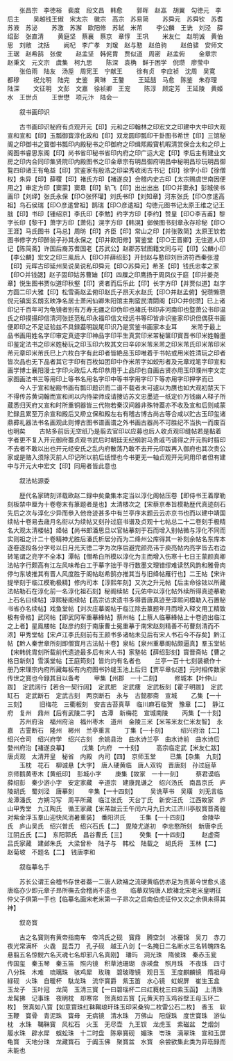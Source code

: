 <!-- { "loadSidebar": true } -->
　　张昌宗　李徳裕　裴度　段文昌　韩愈
　　郭晖　赵嵓　胡翼　勾徳元　李后主
　　吴越钱王俶　宋太宗　徽宗　高宗　苏易简
　　苏舜元　苏舜钦　苏耆　苏液　苏泌
　　苏激　苏澥　欧阳修　苏轼　米芾
　　李公麟　王诜　刘泾　薛绍彭　张直清
　　黄庭坚　蔡襄　蔡京　章惇　王巩
　　米友仁　赵明诚　黄伯思　刘敞　沈括
　　阙杞　李广孝　刘瑗　赵与懃　赵伯驹
　　赵伯骕　安师文　王琚　赵希鹄　张俊
　　赵孟坚　韩侂胄　贾似道　周密　赵孟俯
　　金章宗　赵秉文　元文宗　虞集　柯九思
　　陈深　袁桷　鲜于困学　倪瓒　廖莹中
　　张伯雨　陆友　汤垕　周宪王　宁献王
　　徐有贞　李应祯　沈周　吴寛　都穆
　　祝允明　陆完　史鉴　黄琳　王鏊
　　王延喆　马愈　陈鉴　朱存理　陆深
　　文征明　文彭　文嘉　徐祯卿　王宠
　　陈淳　顾定芳　王延陵　黄姬水　王世贞
　　王世懋　项元汴　陆会一

　　叙书画印识

　　古书画印识秘府有贞观开元【印】元和之印翰林之印宏文之印建中大中印大观宣和宣和【印】玉瓢御寳淳化政和【印】双龙圆印瓢印干卦图书希世【印】三馆秘阁之印御书之寳御书瓢印内殿秘书之印御府之印缉熙殿寳机暇清赏保合太和之印上阁图书睿思东阁【印】尚书省印秘书省印内府之印广运大定【印】李后主有建业文房之印内合同印集贤院印内殿图书之印金章宗有明昌御府明昌中秘明昌珍玩明昌御覧四印诸王有龟益【印】赏鉴家有殷浩之印梁秀收阅古书记【印】徐字小印【徐僧权】朱异【印】薛稷【印】褚氏方印【褚遂良】会稽内史古印【太宗赐虞世南因便用之】审定方印【窦蒙】窦臮【印】轨飞【印】出出出出【印○并窦永】彭城侯书画印【刘绎】张氏永保【印○张怀瓘】刘氏书印【刘知章】河东张氏【印○彦逺高祖】乌石侯瑞【印○彦逺曾祖】鹊瑞【印○彦逺祖】勾徳元图书记太原王维之记王朏【印】书印【锺绍京】李氏印【李勉】约字方印【李约】赞皇【印○李吉甫】黎字长印【黎干】萧字方印【萧佑】滉字方印【韩滉】邺侯图书刻章永存珍秘【印○王涯】马氏图书【马总】周昉【印】齐臣【印】常山之印【并张敦简】太原王钦若图书修字方印醉翁子孙其永保之【印并欧阳修】寳鉴堂【印○王晋卿】无住道人印记【陈简斋】许国后裔苏耆国老【苏武公】赵郡苏轼图籍文同与可【印】公麟小印【李公麟】宏文之印三鳯后人【印○并薛绍彭】开封赵与懃印刘巨济符西秦张澄【印】元晖古印延州吴说吴说私印舜元【印○苏舜元】希圣【印】钱氏忠孝之家【印○并钱勰】赵子固印姑苏曹廸【印】四屧之印鹰扬于周凤仪于庭【印并姜尧章】悦生图书贾似道印秋壑【印】贤者而后乐此【印】长字方印【并贾似道】赵字方圆二印大雅【印】松雪斋赵孟俯印赵氏子昂天水赵氏【印○并赵孟俯】倪瓒懒瓒倪元镇奚玄朗玄映净名居士萧闲仙卿朱阳馆主荆蛮民清閟阁【印○并倪瓒】巳上诸印记千百年可为龟镜者别有万寿无疆之印伪印也褚氏书印非河南印也暨萧公书印温氏之印摸搨印信清河张廷范私印永福印信文经远书等印皆非识鉴家印识但偶获书画便即印之不足证验兹不具録葢明跋尾印识乃是赏鉴书画家本业耳
　　米芾于最上品书画用姓名字印审定真迹字印神品字印平生真赏印米芾秘箧印寳晋书印米姓翰墨印鉴定法书之印米姓秘玩之印玉印六枚其文曰辛卯米芾米芾之印米芾氏印米芾印米芾元章印米芾氏巳上六枚白字有此印者皆絶品玉印唯着于书帖或用米姓清玩之印者皆次品也无下品者其它字印有百枚如团印中作米芾字如蛟形者及元章戏笔字印宣和画学博士襄阳漫士字印火政后人希印叅用于上品印也自画古贤亦用玉印濮州李文定家图画法书三等用印上等书名用名字印中等书字用字印下等亦用字印押字而已
　　今人于宣和秘殿书画有瓢印题识而二谱不载者未可遽以为赝也如大观初禁天下不得传苏黄词翰而宣和间以内侍梁师成请捜访苏文忠墨迹一纸定价万钱幽人释子所蔵悉归天府又宣和时所重铜器皆三代物若秦汉间器非殊特葢亦不收及宣和后则咸蒙贮録且累至万余宣和殿后又剙立保和殿左右有稽古博古尚古等合咸以贮古玉印玺诸鼎彛礼器法书名画观此则博古图书谱画谱之外书画古器尚不可胜纪不当执一而废百也明矣
　　古帖多前后无空纸乃是翦去官印以应募也后人收贞观印缝帖若是黏着字者更不复入开元御府葢贞观书武后时朝廷无纪纲驸马贵戚丐请得之开元购时翦印不去者不敢以出也开元经安氏之乱内府散荡乃敢不去开元印跋再入御府也其次贵公家或是赂入须除灭前人印记所以前后纸悭也今书更无一轴贞观开元同用印者但有建中与开元大中宏文【印】同用者皆此意也

　　叙法帖源委

　　歴代名家碑刻详载欧赵二録中矣彚集本定当以淳化阁帖压卷【即侍书王着摩勒刻板禁中厘为十卷卷末有篆题者是也】太清楼次之【宋蔡京奉旨模勒歴代真迹刻石先后之次与淳化少异而叅入他竒迹甚多中有兰亭序末题云云亦京书也而以建中靖国续帖十卷易去歳月名衔以为续帖又刻孙过庭书谱及贞观十七帖总二十二卷刻手极精名大观太清楼帖】绛帖【尚书郎潘思旦以官帖摹刻于石而增入别帖微与淳化不同而实则祖之计二十卷精神尤胜后潘氏析居分而为二绛州公库得其一补刻余帖名东库本逐卷逐段各分字号以日月光天徳二字为次序后避完颜亮讳于庾亮帖内亮字皆去右边转笔谓之亮字不全本】潭帖【僧希白所模以淳化为主而增入伤寒十七日王蒙颜真卿法帖字行颇高有江左风味希白工于摹字拙于寻行数墨文理错缪难读然风韵和雅骨肉停匀东坡推其有晋人风度胜于阁帖赵希鹄亦推其当与旧绛帖雁行也】二王帖【宋许提举刻于临江模勒极精】修内司本【淳熙年刻】又次之升元帖【后主命徐铉以所藏法帖勒石在淳化前一名淳化祖石刻】秘阁续帖【元佑中以淳化帖外续所得真迹摹勒上石名曰续帖】淳熙秘阁续帖【高宗访求遗书多得晋唐真迹至淳熙问模勒入石置秘书省亦名续帖】戏鱼堂帖【刘次庄摹阁帖于临江除去篆题年月而增入释文用工精致极有骨格】武冈帖【即武冈军重摹綘帖】蔡州帖【上蔡人临摹綘帖上十卷逈出临江之上者】星鳯楼帖【赵彦约刻于南康曹士冕重摹于南宋赵刻精善不茍曹刻清而不浓】甲秀堂帖【宋卢江李氏刻前有王颜书多诸帖未见后有宋人书石今不存矣】黔江帖【黔人秦世章所刻即僧寳月古法帖十卷】泉帖【泉州重摹阁帖颇逼真】羣玉堂帖【宋韩侂胄刻所载前代遗迹最多后有宋人书】家塾帖【薛绍彭刻】寳晋斋帖【曹之格日新刻】雪溪堂帖【王庭筠刻】皆灼灼有名者也
　　兰亭一百十七刻装褫作十册乃宋理宗内府所藏每板有内府图书钤缝玉池上后归【贾平章似道】元时相传数家传世之寳也今録其目以备考
　　甲集【州郡　一十二刻】
　　修城本【叶仲山跋】　定武阔行【若合一契行阔】　定武肥　定武痩　定武板刻【霍子明跋】　定武缸石　定武断石　定武古刻　两京断石　永与　古懿郡斋　宣城
　　乙集【一十三刻】
　　旧梅花　三衢板刻　安吉古苔真草　临川麻石临贺　豫章【二】　静江府　复州　鼎州【后有武陵二字】　古潭　新梅花　宣城南陵
　　丙集【一十刻】
　　苏州府治　福州府治　福州枣木　道州　金陵三米【米芾米友仁米友智】　永嘉　古霅断石　隆州　郴州　兰亭重言
　　丁集【一十刻】
　　绍兴府治【二】　绍兴仓司　绍兴府学　绍兴古刻　余姚县治　曲水诗兰亭　曲水诗前　曲水诗后　婺州府治【褚遂良摹】
　　戊集【内府　一十刻】
　　高宗临定武【米友仁跋】　唐贞观　太清开皇　秘省　内殿　内司【四】　京师玉堂
　　已集【杂集　九刻】
　　玉枕　花石　柳诚悬【大字】　唐人硬黄临　唐人双钩　晋唐刻　孙过庭草　京师鹅黄枣木【黄纸印】　彭城小字
　　庚集【故家　一十一刻】
　　蔡君谟临　薛绍彭　秦少游小字　安定家藏　辛道宗　建康晁谦之　绍兴汤氏　南昌京氏　庐陵胡氏　蜀刘泾　唐摹刻
　　辛集【一十四刻】
　　吴诜草书　吴璜　刘无言临　龙潭潘氏　方朔习写　周平所藏　临江张氏　天台丁氏　新安汪氏　江西故家　庐山甲秀堂　九江陶氏　循王家藏【米芾跋云壬午闰六月九日大江济川亭舣寳晋斋艎对紫金浮玉羣山迎快风消暑重装】　番阳洪氏
　　壬集【一十四刻】
　　金陵毕氏　庐山吴氏　绍兴曽氏　绍兴石氏【二】　毘陵尤遂初　李忠愍所刻　新唐李氏　江阴丘氏【二】　东阳郭氏　昌谷曹氏【三】
　　癸集【一十四刻】
　　赵虚斋　吕氏家藏　建邺朱氏　大梁曾朴　陆子与　韩松　陆载之　胡氏将　玉林【二】　赵菊坡　不题名【二】　钱唐李和

　　叙临摹名手

　　苏长公谓王会稽书存世者葢一二唐人欧褚之流硬黄临仿亦足为贵苐今世愈乆逺唐临亦少即元章子昻所橅去会稽尚不逺也
　　临摹双钩唐人欧褚北宋老米皇明征仲父子俱第一手也【临摹名画宋老米第一子昻次之启南伯虎征仲又次之余俱未得其神】

　　叙竒寳

　　古之名寳则有黄帝指南车　帝鸿氏之砚　寳鼎　腾空剑　冰蚕锦　吴刀　赤刀　夜光常满杯　火毳　昆吾刀　孔子砚　越王八剑【一名掩日二名断水三名转魄四名悬翦五名惊鲵六名灭魂七名却邪八名真刚】　璠玙　洞光珠　隋侯珠　秦赤玉瓮　传国玺　秦玉琴　秦玉笛　照内镜　积草池珊瑚　赤瑛盘　照月珠　不夜珠　四寸八分珠　木难　琉璃珠　骇鸡犀　玫瑰　碧玻瓈镜　观日玉　王度麒麟镜　隋祖母緑砚　火珠　自暖杯　駄龙珠　流华寳爵　紫玉笛　水心镜　虹蜺屏　崔生玉盒　玉龙子　玉叶冠　龙简　玉清三寳【一曰碧瑶杯二曰红蕤枕三曰紫玉函】　上清珠　龙髯拂　记事珠　夜眀枕　却寒帘　贺真如五寳【元黄天符玉鸡谷壁王母玉环二枚】　贺真如八寳【如意寳珠红靺鞨琅玕珠玉印采桑钩二枚雷公石二枚】　香玉　软玉鞭　寳骨　青泥珠　寳母　无病镜　清水珠　万佛山　阳燧珠　度世寳珠　游仙枕　水珠　鞨靺寳　风松石　火玉　无尽壶　九王钗　龙虎玉　紫磁盆　芝烟剑　履水珠　辟水犀　蜈蚣珠　十二时盘　陈皋寳砚　媚珠　岺珠　滴翠珠　宣和玉屏　龟寳　天地分珠　龙藏寳石　于阗玉佛　聚寳盆　水寳　余尝欲集此类为异珤録而未能也

